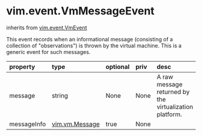 vim.event.VmMessageEvent
========================
inherits from [vim.event.VmEvent](docs/vim.event.VmEvent.md)


This event records when an informational message (consisting of a collection of "observations")  is thrown by the virtual machine. This is a generic event for such messages.

| property | type | optional | priv | desc |
|:---------|:-----|:---------|:-----|:-----|
| message | string | None | None | A raw message returned by the virtualization platform. |
| messageInfo | [vim.vm.Message](vim.vm.Message.md "vim.vm.Message") | true | None |  |


